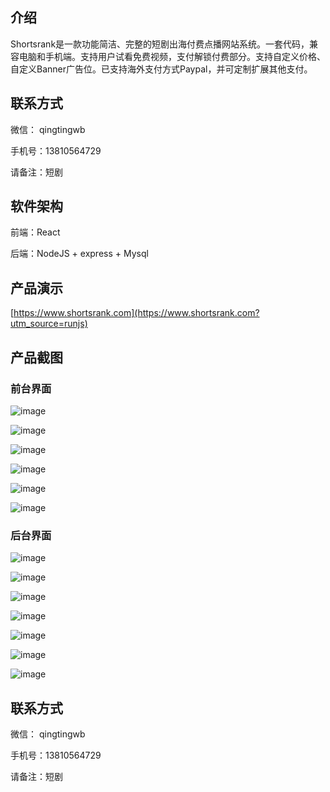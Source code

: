 ## 介绍
Shortsrank是一款功能简洁、完整的短剧出海付费点播网站系统。一套代码，兼容电脑和手机端。支持用户试看免费视频，支付解锁付费部分。支持自定义价格、自定义Banner广告位。已支持海外支付方式Paypal，并可定制扩展其他支付。

## 联系方式

微信： qingtingwb

手机号：13810564729

请备注：短剧

## 软件架构

前端：React

后端：NodeJS + express + Mysql

## 产品演示

[https://www.shortsrank.com](https://www.shortsrank.com?utm_source=runjs)

## 产品截图

### 前台界面

![image](https://s1.qingting.work/runjs/063f7158b7044f04/dc063997daeb.png?x-oss-process=style/w-500)

![image](https://s1.qingting.work/runjs/063f7158b7044f04/25a623d1a1bd.png?x-oss-process=style/w-500)

![image](https://s1.qingting.work/runjs/063f7158b7044f04/67e9082d9c6a.png?x-oss-process=style/w-500)

![image](https://s1.qingting.work/runjs/063f7158b7044f04/2c3010435893.png?x-oss-process=style/w-500)

![image](https://s1.qingting.work/runjs/063f7158b7044f04/fe73eb89190e.png?x-oss-process=style/w-500)

![image](https://s1.qingting.work/runjs/063f7158b7044f04/a2b9d34c151d.png?x-oss-process=style/w-500)

### 后台界面

![image](https://s1.qingting.work/runjs/063f7158b7044f04/13c5a75b2f71.png?x-oss-process=style/w-500)

![image](https://s1.qingting.work/runjs/063f7158b7044f04/ae188bc5ae75.png?x-oss-process=style/w-500)

![image](https://s1.qingting.work/runjs/063f7158b7044f04/87f97af44861.png?x-oss-process=style/w-500)

![image](https://s1.qingting.work/runjs/063f7158b7044f04/9dabea3ed3f0.png?x-oss-process=style/w-500)

![image](https://s1.qingting.work/runjs/063f7158b7044f04/c550ea45697f.png?x-oss-process=style/w-500)

![image](https://s1.qingting.work/runjs/063f7158b7044f04/b89f2f33df8e.png?x-oss-process=style/w-500)

![image](https://s1.qingting.work/runjs/063f7158b7044f04/437ad9efd002.png?x-oss-process=style/w-500)

## 联系方式

微信： qingtingwb

手机号：13810564729

请备注：短剧
